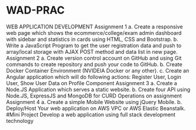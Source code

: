 # WAD-PRAC
WEB APPLICATION DEVELOPMENT
Assignment 1
a. Create a responsive web page which shows the ecommerce/college/exam admin dashboard with sidebar and statistics in cards using HTML, CSS and Bootstrap.
b. Write a JavaScript Program to get the user registration data and push to array/local storage with AJAX POST method and data list in new page.
Assignment 2
a. Create version control account on GitHub and using Git commands to create repository and push your code to GitHub.
b. Create Docker Container Environment (NVIDEIA Docker or any other).
c. Create an Angular application which will do following actions: Register User, Login User, Show User Data on Profile Component
Assignment 3
a. Create a Node.JS Application which serves a static website.
b. Create four API using Node.JS, ExpressJS and MongoDB for CURD Operations on assignment
Assignment 4
a. Create a simple Mobile Website using jQuery Mobile.
b. Deploy/Host Your web application on AWS VPC or AWS Elastic Beanstalk.
#Mini Project Develop a web application using full stack development technology
